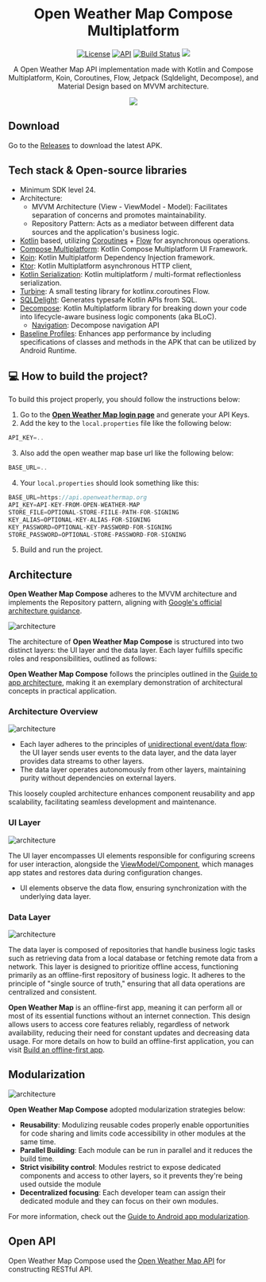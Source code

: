 <h1 align="center">Open Weather Map Compose Multiplatform</h1>

<p align="center">
  <a href="https://opensource.org/licenses/Apache-2.0"><img alt="License" src="https://img.shields.io/badge/License-Apache%202.0-blue.svg"/></a>
  <a href="https://android-arsenal.com/api?level=24"><img alt="API" src="https://img.shields.io/badge/API-24%2B-brightgreen.svg?style=flat"/></a>
  <a href="https://github.com/castrokingjames/open-weather-map/actions"><img alt="Build Status" src="https://github.com/castrokingjames/open-weather-map/actions/workflows/build.yaml/badge.svg"/></a>
  <a href="https://codecov.io/github/castrokingjames/open-weather-map" ><img src="https://codecov.io/github/castrokingjames/open-weather-map/graph/badge.svg?token=L65IOB4L4Z"/></a>
</p>

<p align="center">
A Open Weather Map API implementation made with Kotlin and Compose Multiplatform, Koin, Coroutines, Flow, Jetpack (Sqldelight, Decompose), and Material Design based on MVVM architecture.
</p>

<p align="center">
<img src="https://raw.githubusercontent.com/castrokingjames/open-weather-map/refs/heads/gh-pages/assets/screenshot.jpg"/>
</p>

## Download
Go to the [Releases](https://github.com/castrokingjames/open-weather-map/releases) to download the latest APK.

## Tech stack & Open-source libraries
- Minimum SDK level 24.
- Architecture:
  - MVVM Architecture (View - ViewModel - Model): Facilitates separation of concerns and promotes maintainability.
  - Repository Pattern: Acts as a mediator between different data sources and the application's business logic.
- [Kotlin](https://kotlinlang.org/) based, utilizing [Coroutines](https://github.com/Kotlin/kotlinx.coroutines) + [Flow](https://kotlin.github.io/kotlinx.coroutines/kotlinx-coroutines-core/kotlinx.coroutines.flow/) for asynchronous operations.
- [Compose Multiplatform](https://www.jetbrains.com/compose-multiplatform): Kotlin Compose Multiplatform UI Framework.
- [Koin](https://insert-koin.io): Kotlin Multiplatform Dependency Injection framework.
- [Ktor](https://ktor.io/): Kotlin Multiplatform asynchronous HTTP client,
- [Kotlin Serialization](https://github.com/Kotlin/kotlinx.serialization): Kotlin multiplatform / multi-format reflectionless serialization.
- [Turbine](https://github.com/cashapp/turbine): A small testing library for kotlinx.coroutines Flow.
- [SQLDelight](https://github.com/cashapp/sqldelight): Generates typesafe Kotlin APIs from SQL.
- [Decompose](https://arkivanov.github.io/Decompose): Kotlin Multiplatform library for breaking down your code into lifecycle-aware business logic components (aka BLoC).
  - [Navigation](https://arkivanov.github.io/Decompose/navigation/overview): Decompose navigation API
- [Baseline Profiles](https://medium.com/proandroiddev/improve-your-android-app-performance-with-baseline-profiles-297f388082e6): Enhances app performance by including specifications of classes and methods in the APK that can be utilized by Android Runtime.

## 💻 How to build the project?

To build this project properly, you should follow the instructions below: 

1. Go to the __[Open Weather Map login page](https://home.openweathermap.org/api_keys)__ and generate your API Keys.
2. Add the key to the `local.properties` file like the following below:
```gradle
API_KEY=..
```
3. Also add the open weather map base url like the following below:
```gradle
BASE_URL=..
```
4. Your `local.properties` should look something like this:
```gradle
BASE_URL=https://api.openweathermap.org
API_KEY=API-KEY-FROM-OPEN-WEATHER-MAP
STORE_FILE=OPTIONAL-STORE-FIILE-PATH-FOR-SIGNING
KEY_ALIAS=OPTIONAL-KEY-ALIAS-FOR-SIGNING
KEY_PASSWORD=OPTIONAL-KEY-PASSWORD-FOR-SIGNING
STORE_PASSWORD=OPTIONAL-STORE-PASSWORD-FOR-SIGNING

```
5. Build and run the project.

   
## Architecture
**Open Weather Map Compose** adheres to the MVVM architecture and implements the Repository pattern, aligning with [Google's official architecture guidance](https://developer.android.com/topic/architecture).

![architecture](https://raw.githubusercontent.com/castrokingjames/open-weather-map/refs/heads/gh-pages/assets/figure0.png)

The architecture of **Open Weather Map Compose** is structured into two distinct layers: the UI layer and the data layer. Each layer fulfills specific roles and responsibilities, outlined as follows:

**Open Weather Map Compose** follows the principles outlined in the [Guide to app architecture](https://developer.android.com/topic/architecture), making it an exemplary demonstration of architectural concepts in practical application.

### Architecture Overview

![architecture](https://raw.githubusercontent.com/castrokingjames/open-weather-map/refs/heads/gh-pages/assets/figure1.png)

- Each layer adheres to the principles of [unidirectional event/data flow](https://developer.android.com/topic/architecture/ui-layer#udf): the UI layer sends user events to the data layer, and the data layer provides data streams to other layers.
- The data layer operates autonomously from other layers, maintaining purity without dependencies on external layers.

This loosely coupled architecture enhances component reusability and app scalability, facilitating seamless development and maintenance.

### UI Layer

![architecture](https://raw.githubusercontent.com/castrokingjames/open-weather-map/refs/heads/gh-pages/assets/figure2.png)

The UI layer encompasses UI elements responsible for configuring screens for user interaction, alongside the [ViewModel/Component](https://arkivanov.github.io/Decompose/component/overview), which manages app states and restores data during configuration changes.
- UI elements observe the data flow, ensuring synchronization with the underlying data layer.

### Data Layer

![architecture](https://raw.githubusercontent.com/castrokingjames/open-weather-map/refs/heads/gh-pages/assets/figure3.png)

The data layer is composed of repositories that handle business logic tasks such as retrieving data from a local database or fetching remote data from a network. This layer is designed to prioritize offline access, functioning primarily as an offline-first repository of business logic. It adheres to the principle of "single source of truth," ensuring that all data operations are centralized and consistent.<br>

**Open Weather Map** is an offline-first app, meaning it can perform all or most of its essential functions without an internet connection. This design allows users to access core features reliably, regardless of network availability, reducing their need for constant updates and decreasing data usage. For more details on how to build an offline-first application, you can visit [Build an offline-first app](https://developer.android.com/topic/architecture/data-layer/offline-first).

## Modularization

![architecture](https://raw.githubusercontent.com/castrokingjames/open-weather-map/refs/heads/gh-pages/assets/figure4.png)

**Open Weather Map Compose** adopted modularization strategies below:

- **Reusability**: Modulizing reusable codes properly enable opportunities for code sharing and limits code accessibility in other modules at the same time.
- **Parallel Building**: Each module can be run in parallel and it reduces the build time.
- **Strict visibility control**: Modules restrict to expose dedicated components and access to other layers, so it prevents they're being used outside the module
- **Decentralized focusing**: Each developer team can assign their dedicated module and they can focus on their own modules.

For more information, check out the [Guide to Android app modularization](https://developer.android.com/topic/modularization).

## Open API
Open Weather Map Compose used the [Open Weather Map API](https://openweathermap.org/) for constructing RESTful API.<br>